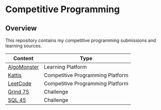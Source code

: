 # Competitive Programming

## Overview
This repository contains my competitive programming submissions and learning sources.

| Content                                                                          | Type                             |
|----------------------------------------------------------------------------------|----------------------------------|
| [AlgoMonster](https://github.com/shumarb/algomonster)                            | Learning Platform                |
| [Kattis](https://github.com/shumarb/competitive-programming/tree/main/kattis)    | Competitive Programming Platform |
| [LeetCode](https://github.com/shumarb/leetcode)                                  | Competitive Programming Platform |
| [Grind 75](https://github.com/shumarb/competitive-programming/tree/main/grind75) | Challenge                        |
| [SQL 45](https://github.com/shumarb/competitive-programming/tree/main/sql45)     | Challenge                        |
